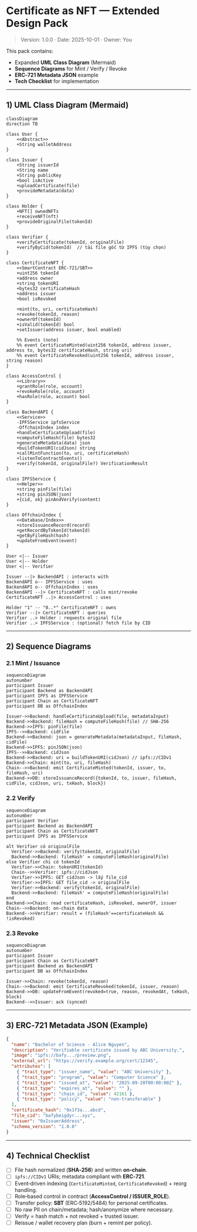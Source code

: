
# Certificate as NFT — Extended Design Pack

> Version: 1.0.0 · Date: 2025-10-01 · Owner: You

This pack contains:
- Expanded **UML Class Diagram** (Mermaid)
- **Sequence Diagrams** for Mint / Verify / Revoke
- **ERC‑721 Metadata JSON** example
- **Tech Checklist** for implementation

---

## 1) UML Class Diagram (Mermaid)

```mermaid
classDiagram
direction TB

class User {
    <<Abstract>>
    +String walletAddress
}

class Issuer {
    +String issuerId
    +String name
    +String publicKey
    +bool isActive
    +uploadCertificate(file)
    +provideMetadata(data)
}

class Holder {
    +NFT[] ownedNFTs
    +receiveNFT(nft)
    +provideOriginalFile(tokenId)
}

class Verifier {
    +verifyCertificate(tokenId, originalFile)
    +verifyByCid(tokenId)  // tải file gốc từ IPFS (tùy chọn)
}

class CertificateNFT {
    <<SmartContract ERC-721/SBT>>
    +uint256 tokenId
    +address owner
    +string tokenURI
    +bytes32 certificateHash
    +address issuer
    +bool isRevoked

    +mint(to, uri, certificateHash)
    +revoke(tokenId, reason)
    +ownerOf(tokenId)
    +isValid(tokenId) bool
    +setIssuer(address issuer, bool enabled)

    %% Events (note)
    %% event CertificateMinted(uint256 tokenId, address issuer, address to, bytes32 certificateHash, string uri)
    %% event CertificateRevoked(uint256 tokenId, address issuer, string reason)
}

class AccessControl {
    <<Library>>
    +grantRole(role, account)
    +revokeRole(role, account)
    +hasRole(role, account) bool
}

class BackendAPI {
    <<Service>>
    -IPFSService ipfsService
    -OffchainIndex index
    +handleCertificateUpload(file)
    +computeFileHash(file) bytes32
    +generateMetadata(data) json
    +buildTokenURI(cidJson) string
    +callMintFunction(to, uri, certificateHash)
    +listenToContractEvents()
    +verify(tokenId, originalFile?) VerificationResult
}

class IPFSService {
    <<Helper>>
    +string pinFile(file)
    +string pinJSON(json)
    +{cid, ok} pinAndVerify(content)
}

class OffchainIndex {
    <<Database/Index>>
    +storeIssuanceRecord(record)
    +getRecordByTokenId(tokenId)
    +getByFileHash(hash)
    +updateFromEvent(event)
}

User <|-- Issuer
User <|-- Holder
User <|-- Verifier

Issuer --|> BackendAPI : interacts with
BackendAPI o-- IPFSService : uses
BackendAPI o-- OffchainIndex : uses
BackendAPI --|> CertificateNFT : calls mint/revoke
CertificateNFT ..|> AccessControl : uses

Holder "1" -- "0..*" CertificateNFT : owns
Verifier --|> CertificateNFT : queries
Verifier ..> Holder : requests original file
Verifier ..> IPFSService : (optional) fetch file by CID
```

---

## 2) Sequence Diagrams

### 2.1 Mint / Issuance
```mermaid
sequenceDiagram
autonumber
participant Issuer
participant Backend as BackendAPI
participant IPFS as IPFSService
participant Chain as CertificateNFT
participant DB as OffchainIndex

Issuer->>Backend: handleCertificateUpload(file, metadataInput)
Backend->>Backend: fileHash = computeFileHash(file) // SHA-256
Backend->>IPFS: pinFile(file)
IPFS-->>Backend: cidFile
Backend->>Backend: json = generateMetadata(metadataInput, fileHash, cidFile)
Backend->>IPFS: pinJSON(json)
IPFS-->>Backend: cidJson
Backend->>Backend: uri = buildTokenURI(cidJson) // ipfs://CIDv1
Backend->>Chain: mint(to, uri, fileHash)
Chain-->>Backend: emit CertificateMinted(tokenId, issuer, to, fileHash, uri)
Backend->>DB: storeIssuanceRecord({tokenId, to, issuer, fileHash, cidFile, cidJson, uri, txHash, block})
```

### 2.2 Verify
```mermaid
sequenceDiagram
autonumber
participant Verifier
participant Backend as BackendAPI
participant Chain as CertificateNFT
participant IPFS as IPFSService

alt Verifier có originalFile
  Verifier->>Backend: verify(tokenId, originalFile)
  Backend->>Backend: fileHash' = computeFileHash(originalFile)
else Verifier chỉ có tokenId
  Verifier->>Chain: tokenURI(tokenId)
  Chain-->>Verifier: ipfs://cidJson
  Verifier->>IPFS: GET cidJson -> lấy file_cid
  Verifier->>IPFS: GET file_cid -> originalFile
  Verifier->>Backend: verify(tokenId, originalFile)
  Backend->>Backend: fileHash' = computeFileHash(originalFile)
end
Backend->>Chain: read certificateHash, isRevoked, ownerOf, issuer
Chain-->>Backend: on-chain data
Backend-->>Verifier: result = (fileHash'==certificateHash && !isRevoked)
```

### 2.3 Revoke
```mermaid
sequenceDiagram
autonumber
participant Issuer
participant Chain as CertificateNFT
participant Backend as BackendAPI
participant DB as OffchainIndex

Issuer->>Chain: revoke(tokenId, reason)
Chain-->>Backend: emit CertificateRevoked(tokenId, issuer, reason)
Backend->>DB: updateFromEvent(revoked=true, reason, revokedAt, txHash, block)
Backend-->>Issuer: ack (synced)
```

---

## 3) ERC‑721 Metadata JSON (Example)

```json
{
  "name": "Bachelor of Science - Alice Nguyen",
  "description": "Verifiable certificate issued by ABC University.",
  "image": "ipfs://bafy.../preview.png",
  "external_url": "https://verify.example.org/cert/12345",
  "attributes": [
    { "trait_type": "issuer_name", "value": "ABC University" },
    { "trait_type": "program", "value": "Computer Science" },
    { "trait_type": "issued_at", "value": "2025-09-20T00:00:00Z" },
    { "trait_type": "expires_at", "value": "" },
    { "trait_type": "chain_id", "value": 42161 },
    { "trait_type": "policy", "value": "non-transferable" }
  ],
  "certificate_hash": "0x1f3a...abcd",
  "file_cid": "bafybeigdyr...xyz",
  "issuer": "0xIssuerAddress",
  "schema_version": "1.0.0"
}
```

---

## 4) Technical Checklist

- [ ] File hash normalized (**SHA‑256**) and written **on‑chain**.
- [ ] `ipfs://CIDv1` URIs; metadata compliant with **ERC‑721**.
- [ ] Event‑driven indexing (`CertificateMinted`, `CertificateRevoked`) + reorg handling.
- [ ] Role‑based control in contract (**AccessControl / ISSUER_ROLE**).
- [ ] Transfer policy: **SBT** (ERC‑5192/5484) for personal certificates.
- [ ] No raw PII on chain/metadata; hash/anonymize where necessary.
- [ ] Verify = hash match + not revoked + trusted issuer.
- [ ] Reissue / wallet recovery plan (burn + remint per policy).
```

